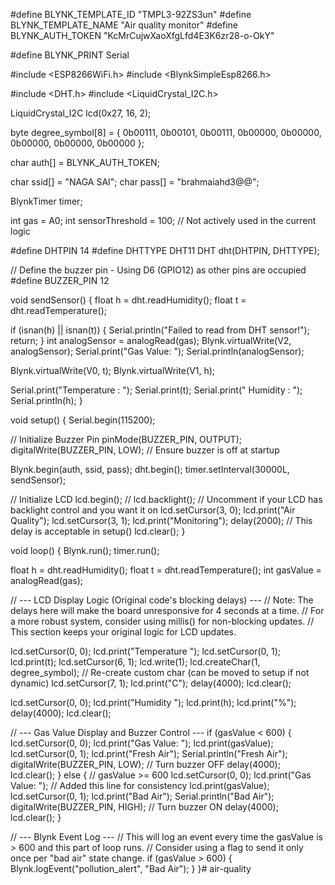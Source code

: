 #define BLYNK_TEMPLATE_ID "TMPL3-92ZS3un"
#define BLYNK_TEMPLATE_NAME "Air quality monitor"
#define BLYNK_AUTH_TOKEN "KcMrCujwXaoXfgLfd4E3K6zr28-o-OkY"

#define BLYNK_PRINT Serial

#include <ESP8266WiFi.h>
#include <BlynkSimpleEsp8266.h>

#include <DHT.h>
#include <LiquidCrystal_I2C.h>

LiquidCrystal_I2C lcd(0x27, 16, 2);

byte degree_symbol[8] = {
  0b00111,
  0b00101,
  0b00111,
  0b00000,
  0b00000,
  0b00000,
  0b00000,
  0b00000
};

char auth[] = BLYNK_AUTH_TOKEN;

char ssid[] = "NAGA SAI";
char pass[] = "brahmaiahd3@@";

BlynkTimer timer;

int gas = A0;
int sensorThreshold = 100; // Not actively used in the current logic

#define DHTPIN 14
#define DHTTYPE DHT11
DHT dht(DHTPIN, DHTTYPE);

// Define the buzzer pin - Using D6 (GPIO12) as other pins are occupied
#define BUZZER_PIN 12

void sendSensor() {
  float h = dht.readHumidity();
  float t = dht.readTemperature();

  if (isnan(h) || isnan(t)) {
    Serial.println("Failed to read from DHT sensor!");
    return;
  }
  int analogSensor = analogRead(gas);
  Blynk.virtualWrite(V2, analogSensor);
  Serial.print("Gas Value: ");
  Serial.println(analogSensor);

  Blynk.virtualWrite(V0, t);
  Blynk.virtualWrite(V1, h);

  Serial.print("Temperature : ");
  Serial.print(t);
  Serial.print("    Humidity : ");
  Serial.println(h);
}

void setup() {
  Serial.begin(115200);

  // Initialize Buzzer Pin
  pinMode(BUZZER_PIN, OUTPUT);
  digitalWrite(BUZZER_PIN, LOW); // Ensure buzzer is off at startup

  Blynk.begin(auth, ssid, pass);
  dht.begin();
  timer.setInterval(30000L, sendSensor);

  // Initialize LCD
  lcd.begin();
  // lcd.backlight(); // Uncomment if your LCD has backlight control and you want it on
  lcd.setCursor(3, 0);
  lcd.print("Air Quality");
  lcd.setCursor(3, 1);
  lcd.print("Monitoring");
  delay(2000); // This delay is acceptable in setup()
  lcd.clear();
}

void loop() {
  Blynk.run();
  timer.run();

  float h = dht.readHumidity();
  float t = dht.readTemperature();
  int gasValue = analogRead(gas);

  // --- LCD Display Logic (Original code's blocking delays) ---
  // Note: The delays here will make the board unresponsive for 4 seconds at a time.
  // For a more robust system, consider using millis() for non-blocking updates.
  // This section keeps your original logic for LCD updates.

  lcd.setCursor(0, 0);
  lcd.print("Temperature ");
  lcd.setCursor(0, 1);
  lcd.print(t);
  lcd.setCursor(6, 1);
  lcd.write(1);
  lcd.createChar(1, degree_symbol); // Re-create custom char (can be moved to setup if not dynamic)
  lcd.setCursor(7, 1);
  lcd.print("C");
  delay(4000);
  lcd.clear();

  lcd.setCursor(0, 0);
  lcd.print("Humidity ");
  lcd.print(h);
  lcd.print("%");
  delay(4000);
  lcd.clear();

  // --- Gas Value Display and Buzzer Control ---
  if (gasValue < 600) {
    lcd.setCursor(0, 0);
    lcd.print("Gas Value: ");
    lcd.print(gasValue);
    lcd.setCursor(0, 1);
    lcd.print("Fresh Air");
    Serial.println("Fresh Air");
    digitalWrite(BUZZER_PIN, LOW); // Turn buzzer OFF
    delay(4000);
    lcd.clear();
  } else { // gasValue >= 600
    lcd.setCursor(0, 0);
    lcd.print("Gas Value: "); // Added this line for consistency
    lcd.print(gasValue);
    lcd.setCursor(0, 1);
    lcd.print("Bad Air");
    Serial.println("Bad Air");
    digitalWrite(BUZZER_PIN, HIGH); // Turn buzzer ON
    delay(4000);
    lcd.clear();
  }

  // --- Blynk Event Log ---
  // This will log an event every time the gasValue is > 600 and this part of loop runs.
  // Consider using a flag to send it only once per "bad air" state change.
  if (gasValue > 600) {
    Blynk.logEvent("pollution_alert", "Bad Air");
  }
}# air-quality
